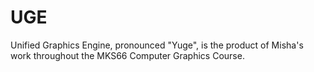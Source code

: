 # UGE
Unified Graphics Engine, pronounced "Yuge", is the product of Misha's work throughout the MKS66 Computer Graphics Course.
